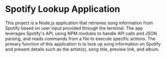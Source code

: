 # Spotify Lookup Application

This project is a Node.js application that retrieves song information from Spotify based on user input provided through the terminal. The app leverages Spotify's API, using NPM modules to handle API calls and JSON parsing, and reads commands from a file to execute specific actions. The primary function of this application is to look up song information on Spotify and present details such as the artist(s), song title, preview link, and album.
